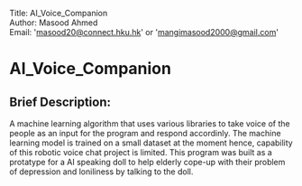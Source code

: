 
Title:  AI_Voice_Companion </br>
Author: Masood Ahmed </br>
Email: 'masood20@connect.hku.hk' or 'mangimasood2000@gmail.com' </br>


# AI_Voice_Companion

## Brief Description:

A machine learning algorithm that uses various libraries to take voice of the people as an input for the program and respond accordinly. The machine learning model 
is trained on a small dataset at the moment hence, capability of this robotic voice chat project is limited. This program was built as a protatype for a AI speaking 
doll to help elderly cope-up with their problem of depression and loniliness by talking to the doll.
